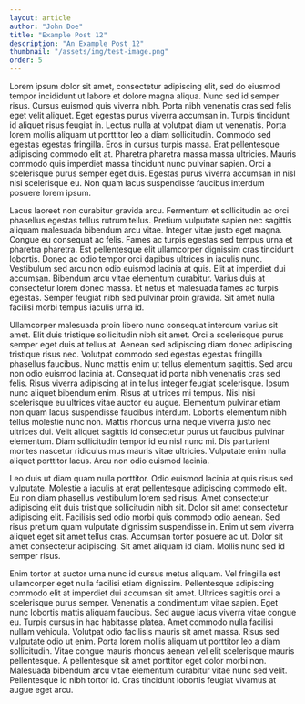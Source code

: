 ```yaml
---
layout: article
author: "John Doe"
title: "Example Post 12"
description: "An Example Post 12"
thumbnail: "/assets/img/test-image.png"
order: 5
---
```


Lorem ipsum dolor sit amet, consectetur adipiscing elit, sed do eiusmod tempor incididunt ut labore et dolore magna aliqua. Nunc sed id semper risus. Cursus euismod quis viverra nibh. Porta nibh venenatis cras sed felis eget velit aliquet. Eget egestas purus viverra accumsan in. Turpis tincidunt id aliquet risus feugiat in. Lectus nulla at volutpat diam ut venenatis. Porta lorem mollis aliquam ut porttitor leo a diam sollicitudin. Commodo sed egestas egestas fringilla. Eros in cursus turpis massa. Erat pellentesque adipiscing commodo elit at. Pharetra pharetra massa massa ultricies. Mauris commodo quis imperdiet massa tincidunt nunc pulvinar sapien. Orci a scelerisque purus semper eget duis. Egestas purus viverra accumsan in nisl nisi scelerisque eu. Non quam lacus suspendisse faucibus interdum posuere lorem ipsum.

Lacus laoreet non curabitur gravida arcu. Fermentum et sollicitudin ac orci phasellus egestas tellus rutrum tellus. Pretium vulputate sapien nec sagittis aliquam malesuada bibendum arcu vitae. Integer vitae justo eget magna. Congue eu consequat ac felis. Fames ac turpis egestas sed tempus urna et pharetra pharetra. Est pellentesque elit ullamcorper dignissim cras tincidunt lobortis. Donec ac odio tempor orci dapibus ultrices in iaculis nunc. Vestibulum sed arcu non odio euismod lacinia at quis. Elit at imperdiet dui accumsan. Bibendum arcu vitae elementum curabitur. Varius duis at consectetur lorem donec massa. Et netus et malesuada fames ac turpis egestas. Semper feugiat nibh sed pulvinar proin gravida. Sit amet nulla facilisi morbi tempus iaculis urna id.

Ullamcorper malesuada proin libero nunc consequat interdum varius sit amet. Elit duis tristique sollicitudin nibh sit amet. Orci a scelerisque purus semper eget duis at tellus at. Aenean sed adipiscing diam donec adipiscing tristique risus nec. Volutpat commodo sed egestas egestas fringilla phasellus faucibus. Nunc mattis enim ut tellus elementum sagittis. Sed arcu non odio euismod lacinia at. Consequat id porta nibh venenatis cras sed felis. Risus viverra adipiscing at in tellus integer feugiat scelerisque. Ipsum nunc aliquet bibendum enim. Risus at ultrices mi tempus. Nisl nisi scelerisque eu ultrices vitae auctor eu augue. Elementum pulvinar etiam non quam lacus suspendisse faucibus interdum. Lobortis elementum nibh tellus molestie nunc non. Mattis rhoncus urna neque viverra justo nec ultrices dui. Velit aliquet sagittis id consectetur purus ut faucibus pulvinar elementum. Diam sollicitudin tempor id eu nisl nunc mi. Dis parturient montes nascetur ridiculus mus mauris vitae ultricies. Vulputate enim nulla aliquet porttitor lacus. Arcu non odio euismod lacinia.

Leo duis ut diam quam nulla porttitor. Odio euismod lacinia at quis risus sed vulputate. Molestie a iaculis at erat pellentesque adipiscing commodo elit. Eu non diam phasellus vestibulum lorem sed risus. Amet consectetur adipiscing elit duis tristique sollicitudin nibh sit. Dolor sit amet consectetur adipiscing elit. Facilisis sed odio morbi quis commodo odio aenean. Sed risus pretium quam vulputate dignissim suspendisse in. Enim ut sem viverra aliquet eget sit amet tellus cras. Accumsan tortor posuere ac ut. Dolor sit amet consectetur adipiscing. Sit amet aliquam id diam. Mollis nunc sed id semper risus.

Enim tortor at auctor urna nunc id cursus metus aliquam. Vel fringilla est ullamcorper eget nulla facilisi etiam dignissim. Pellentesque adipiscing commodo elit at imperdiet dui accumsan sit amet. Ultrices sagittis orci a scelerisque purus semper. Venenatis a condimentum vitae sapien. Eget nunc lobortis mattis aliquam faucibus. Sed augue lacus viverra vitae congue eu. Turpis cursus in hac habitasse platea. Amet commodo nulla facilisi nullam vehicula. Volutpat odio facilisis mauris sit amet massa. Risus sed vulputate odio ut enim. Porta lorem mollis aliquam ut porttitor leo a diam sollicitudin. Vitae congue mauris rhoncus aenean vel elit scelerisque mauris pellentesque. A pellentesque sit amet porttitor eget dolor morbi non. Malesuada bibendum arcu vitae elementum curabitur vitae nunc sed velit. Pellentesque id nibh tortor id. Cras tincidunt lobortis feugiat vivamus at augue eget arcu.
